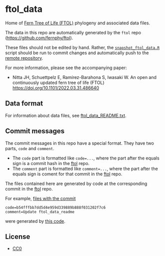 # ftol_data

Home of [Fern Tree of Life (FTOL)](https://fernphy.github.io) phylogeny and associated data files.

The data in this repo are automatically generated by the `ftol` repo (https://github.com/fernphy/ftol).

These files should not be edited by hand. Rather, the [`snapshot_ftol_data.R`](https://github.com/fernphy/ftol/blob/main/R/snapshot_ftol_data.R) script should be run to commit changes and automatically push to the [remote repository](https://github.com/fernphy/ftol_data).

For more information, please see the accompanying paper:
- Nitta JH, Schuettpelz E, Ramírez-Barahona S, Iwasaki W. An open and continuously updated fern tree of life (FTOL) https://doi.org/10.1101/2022.03.31.486640 

## Data format

For information about data files, see [ftol_data_README.txt](ftol_data_README.txt).

## Commit messages

The commit messages in this repo have a special format. They have two parts, `code` and `comment`.

- The `code` part is formatted like `code=...`, where the part after the equals sign is a commit hash in the [ftol](https://github.com/fernphy/ftol) repo.
- The `comment` part is formatted like `comment=...`, where the part after the equals sign is coment for that commit in the [ftol](https://github.com/fernphy/ftol) repo.

The files contained here are generated by code at the corresponding commit in the [ftol](https://github.com/fernphy/ftol) repo.

For example, [files with the commit](https://github.com/fernphy/ftol_data/commit/9051467d88bf606d897a799b5c1cce367fef4e42)

```
code=b54fffbb7dd5d4e959d339889b888f031202f7c6
comment=Update ftol_data_readme
```

were generated by [this code](https://github.com/fernphy/ftol/tree/b54fffbb7dd5d4e959d339889b888f031202f7c6).

## License

- [CC0](LICENSE)
